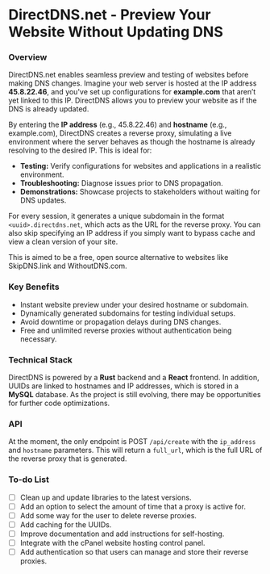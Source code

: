 # DirectDNS.net - Preview Your Website Without Updating DNS

### Overview

DirectDNS.net enables seamless preview and testing of websites before making DNS changes. Imagine your web server is hosted at the IP address **45.8.22.46**, and you've set up configurations for **example.com** that aren’t yet linked to this IP. DirectDNS allows you to preview your website as if the DNS is already updated.

By entering the **IP address** (e.g., 45.8.22.46) and **hostname** (e.g., example.com), DirectDNS creates a reverse proxy, simulating a live environment where the server behaves as though the hostname is already resolving to the desired IP. This is ideal for:

- **Testing:** Verify configurations for websites and applications in a realistic environment.  
- **Troubleshooting:** Diagnose issues prior to DNS propagation.  
- **Demonstrations:** Showcase projects to stakeholders without waiting for DNS updates.

For every session, it generates a unique subdomain in the format `<uuid>.directdns.net`, which acts as the URL for the reverse proxy. You can also skip specifying an IP address if you simply want to bypass cache and view a clean version of your site.

This is aimed to be a free, open source alternative to websites like SkipDNS.link and WithoutDNS.com.

### Key Benefits
- Instant website preview under your desired hostname or subdomain.
- Dynamically generated subdomains for testing individual setups.
- Avoid downtime or propagation delays during DNS changes.
- Free and unlimited reverse proxies without authentication being necessary.

### Technical Stack
DirectDNS is powered by a **Rust** backend and a **React** frontend. In addition, UUIDs are linked to hostnames and IP addresses, which is stored in a **MySQL** database. As the project is still evolving, there may be opportunities for further code optimizations.

### API
At the moment, the only endpoint is POST `/api/create` with the `ip_address` and `hostname` parameters. This will return a `full_url`, which is the full URL of the reverse proxy that is generated.

### To-do List
- [ ] Clean up and update libraries to the latest versions.
- [ ] Add an option to select the amount of time that a proxy is active for.
- [ ] Add some way for the user to delete reverse proxies.
- [ ] Add caching for the UUIDs.
- [ ] Improve documentation and add instructions for self-hosting.
- [ ] Integrate with the cPanel website hosting control panel.
- [ ] Add authentication so that users can manage and store their reverse proxies.
